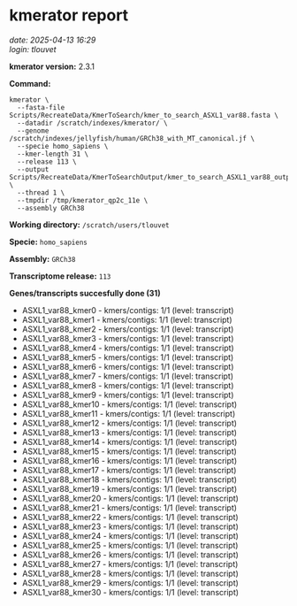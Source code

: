 # kmerator report
*date: 2025-04-13 16:29*  
*login: tlouvet*

**kmerator version:** 2.3.1

**Command:**

```
kmerator \
  --fasta-file Scripts/RecreateData/KmerToSearch/kmer_to_search_ASXL1_var88.fasta \
  --datadir /scratch/indexes/kmerator/ \
  --genome /scratch/indexes/jellyfish/human/GRCh38_with_MT_canonical.jf \
  --specie homo_sapiens \
  --kmer-length 31 \
  --release 113 \
  --output Scripts/RecreateData/KmerToSearchOutput/kmer_to_search_ASXL1_var88_output \
  --thread 1 \
  --tmpdir /tmp/kmerator_qp2c_11e \
  --assembly GRCh38
```

**Working directory:** `/scratch/users/tlouvet`

**Specie:** `homo_sapiens`

**Assembly:** `GRCh38`

**Transcriptome release:** `113`

**Genes/transcripts succesfully done (31)**

- ASXL1_var88_kmer0 - kmers/contigs: 1/1 (level: transcript)
- ASXL1_var88_kmer1 - kmers/contigs: 1/1 (level: transcript)
- ASXL1_var88_kmer2 - kmers/contigs: 1/1 (level: transcript)
- ASXL1_var88_kmer3 - kmers/contigs: 1/1 (level: transcript)
- ASXL1_var88_kmer4 - kmers/contigs: 1/1 (level: transcript)
- ASXL1_var88_kmer5 - kmers/contigs: 1/1 (level: transcript)
- ASXL1_var88_kmer6 - kmers/contigs: 1/1 (level: transcript)
- ASXL1_var88_kmer7 - kmers/contigs: 1/1 (level: transcript)
- ASXL1_var88_kmer8 - kmers/contigs: 1/1 (level: transcript)
- ASXL1_var88_kmer9 - kmers/contigs: 1/1 (level: transcript)
- ASXL1_var88_kmer10 - kmers/contigs: 1/1 (level: transcript)
- ASXL1_var88_kmer11 - kmers/contigs: 1/1 (level: transcript)
- ASXL1_var88_kmer12 - kmers/contigs: 1/1 (level: transcript)
- ASXL1_var88_kmer13 - kmers/contigs: 1/1 (level: transcript)
- ASXL1_var88_kmer14 - kmers/contigs: 1/1 (level: transcript)
- ASXL1_var88_kmer15 - kmers/contigs: 1/1 (level: transcript)
- ASXL1_var88_kmer16 - kmers/contigs: 1/1 (level: transcript)
- ASXL1_var88_kmer17 - kmers/contigs: 1/1 (level: transcript)
- ASXL1_var88_kmer18 - kmers/contigs: 1/1 (level: transcript)
- ASXL1_var88_kmer19 - kmers/contigs: 1/1 (level: transcript)
- ASXL1_var88_kmer20 - kmers/contigs: 1/1 (level: transcript)
- ASXL1_var88_kmer21 - kmers/contigs: 1/1 (level: transcript)
- ASXL1_var88_kmer22 - kmers/contigs: 1/1 (level: transcript)
- ASXL1_var88_kmer23 - kmers/contigs: 1/1 (level: transcript)
- ASXL1_var88_kmer24 - kmers/contigs: 1/1 (level: transcript)
- ASXL1_var88_kmer25 - kmers/contigs: 1/1 (level: transcript)
- ASXL1_var88_kmer26 - kmers/contigs: 1/1 (level: transcript)
- ASXL1_var88_kmer27 - kmers/contigs: 1/1 (level: transcript)
- ASXL1_var88_kmer28 - kmers/contigs: 1/1 (level: transcript)
- ASXL1_var88_kmer29 - kmers/contigs: 1/1 (level: transcript)
- ASXL1_var88_kmer30 - kmers/contigs: 1/1 (level: transcript)

